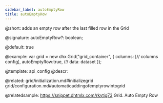 ```yaml
---
sidebar_label: autoEmptyRow
title: autoEmptyRow
---          
```


@short: adds an empty row after the last filled row in the Grid

@signature: autoEmptyRow?: boolean;

@default: true

@example: 
var grid = new dhx.Grid("grid_container", {
	columns: [// columns config],
	autoEmptyRow:true,  /*!*/
	data: dataset
});


@template:	api_config
@descr: 

@related: grid/initialization.md#initializegrid
grid/configuration.md#automaticaddingofemptyrowintogrid

@relatedsample:
https://snippet.dhtmlx.com/rkytig73	Grid. Auto Empty Row